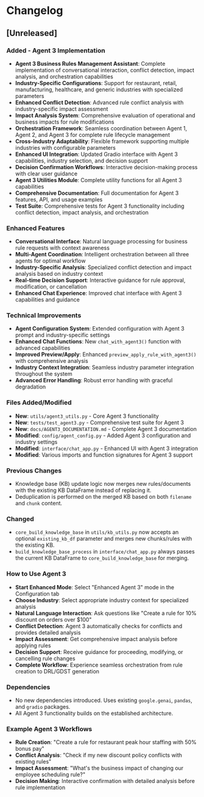 # Changelog

## [Unreleased]

### Added - Agent 3 Implementation
- **Agent 3 Business Rules Management Assistant**: Complete implementation of conversational interaction, conflict detection, impact analysis, and orchestration capabilities
- **Industry-Specific Configurations**: Support for restaurant, retail, manufacturing, healthcare, and generic industries with specialized parameters
- **Enhanced Conflict Detection**: Advanced rule conflict analysis with industry-specific impact assessment
- **Impact Analysis System**: Comprehensive evaluation of operational and business impacts for rule modifications
- **Orchestration Framework**: Seamless coordination between Agent 1, Agent 2, and Agent 3 for complete rule lifecycle management
- **Cross-Industry Adaptability**: Flexible framework supporting multiple industries with configurable parameters
- **Enhanced UI Integration**: Updated Gradio interface with Agent 3 capabilities, industry selection, and decision support
- **Decision Confirmation Workflows**: Interactive decision-making process with clear user guidance
- **Agent 3 Utilities Module**: Complete utility functions for all Agent 3 capabilities
- **Comprehensive Documentation**: Full documentation for Agent 3 features, API, and usage examples
- **Test Suite**: Comprehensive tests for Agent 3 functionality including conflict detection, impact analysis, and orchestration

### Enhanced Features
- **Conversational Interface**: Natural language processing for business rule requests with context awareness
- **Multi-Agent Coordination**: Intelligent orchestration between all three agents for optimal workflow
- **Industry-Specific Analysis**: Specialized conflict detection and impact analysis based on industry context
- **Real-time Decision Support**: Interactive guidance for rule approval, modification, or cancellation
- **Enhanced Chat Experience**: Improved chat interface with Agent 3 capabilities and guidance

### Technical Improvements
- **Agent Configuration System**: Extended configuration with Agent 3 prompt and industry-specific settings
- **Enhanced Chat Functions**: New `chat_with_agent3()` function with advanced capabilities
- **Improved Preview/Apply**: Enhanced `preview_apply_rule_with_agent3()` with comprehensive analysis
- **Industry Context Integration**: Seamless industry parameter integration throughout the system
- **Advanced Error Handling**: Robust error handling with graceful degradation

### Files Added/Modified
- **New**: `utils/agent3_utils.py` - Core Agent 3 functionality
- **New**: `tests/test_agent3.py` - Comprehensive test suite for Agent 3
- **New**: `docs/AGENT3_DOCUMENTATION.md` - Complete Agent 3 documentation
- **Modified**: `config/agent_config.py` - Added Agent 3 configuration and industry settings
- **Modified**: `interface/chat_app.py` - Enhanced UI with Agent 3 integration
- **Modified**: Various imports and function signatures for Agent 3 support

### Previous Changes
- Knowledge base (KB) update logic now merges new rules/documents with the existing KB DataFrame instead of replacing it.
- Deduplication is performed on the merged KB based on both `filename` and `chunk` content.

### Changed
- `core_build_knowledge_base` in `utils/kb_utils.py` now accepts an optional `existing_kb_df` parameter and merges new chunks/rules with the existing KB.
- `build_knowledge_base_process` in `interface/chat_app.py` always passes the current KB DataFrame to `core_build_knowledge_base` for merging.

### How to Use Agent 3
- **Start Enhanced Mode**: Select "Enhanced Agent 3" mode in the Configuration tab
- **Choose Industry**: Select appropriate industry context for specialized analysis
- **Natural Language Interaction**: Ask questions like "Create a rule for 10% discount on orders over $100"
- **Conflict Detection**: Agent 3 automatically checks for conflicts and provides detailed analysis
- **Impact Assessment**: Get comprehensive impact analysis before applying rules
- **Decision Support**: Receive guidance for proceeding, modifying, or cancelling rule changes
- **Complete Workflow**: Experience seamless orchestration from rule creation to DRL/GDST generation

### Dependencies
- No new dependencies introduced. Uses existing `google.genai`, `pandas`, and `gradio` packages.
- All Agent 3 functionality builds on the established architecture.

### Example Agent 3 Workflows
- **Rule Creation**: "Create a rule for restaurant peak hour staffing with 50% bonus pay"
- **Conflict Analysis**: "Check if my new discount policy conflicts with existing rules"
- **Impact Assessment**: "What's the business impact of changing our employee scheduling rule?"
- **Decision Making**: Interactive confirmation with detailed analysis before rule implementation
